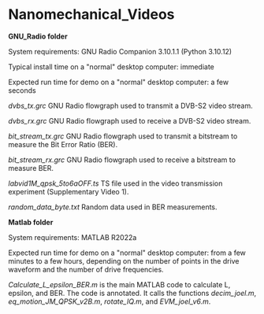 # Nanomechanical_Videos

**GNU_Radio folder**

System requirements: GNU Radio Companion 3.10.1.1 (Python 3.10.12)

Typical install time on a "normal" desktop computer: immediate

Expected run time for demo on a "normal" desktop computer: a few seconds

*dvbs_tx.grc* GNU Radio flowgraph used to transmit a DVB-S2 video stream.

*dvbs_rx.grc* GNU Radio flowgraph used to receive a DVB-S2 video stream.

*bit_stream_tx.grc* GNU Radio flowgraph used to transmit a bitstream to measure the Bit Error Ratio (BER).

*bit_stream_rx.grc* GNU Radio flowgraph used to receive a bitstream to measure BER.

*labvid1M_qpsk_5to6aOFF.ts* TS file used in the video transmission experiment (Supplementary Video 1).

*random_data_byte.txt* Random data used in BER measurements.



**Matlab folder**

System requirements: MATLAB R2022a

Expected run time for demo on a "normal" desktop computer: from a few minutes to a few hours, depending on the number of points in the drive waveform and the number of drive frequencies.

*Calculate_L_epsilon_BER.m* is the main MATLAB code to calculate L, epsilon, and BER. The code is annotated.
It calls the functions *decim_joel.m*, *eq_motion_JM_QPSK_v2B.m*, *rotate_IQ.m*, and *EVM_joel_v6.m*.
